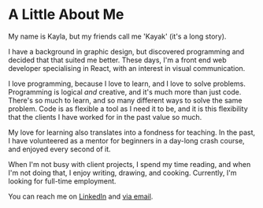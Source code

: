 # A Little About Me

My name is Kayla, but my friends call me 'Kayak' (it's a long story).

I have a background in graphic design, but discovered programming and decided that that suited me better. These days, I'm a <span>front end web developer</span> specialising in <span>React,</span> with an interest in visual communication.

I love programming, because I love to <span>learn,</span> and I love to <span>solve problems.</span> Programming is logical _and_ creative, and it's much more than just code. There's so much to learn, and so many different ways to solve the same problem. Code is as flexible a tool as I need it to be, and it is this flexibility that the clients I have worked for in the past value so much.

My love for learning also translates into a fondness for <span>teaching.</span> In the past, I have volunteered as a mentor for beginners in a day-long crash course, and enjoyed every second of it.

When I'm not busy with client projects, I spend my time reading, and when I'm not doing that, I enjoy writing, drawing, and cooking. Currently, I'm looking for full-time employment.

You can reach me on [LinkedIn](https://www.linkedin.com/in/k4y4k/) and [via email](mailto:kayak@alcamine.com).
